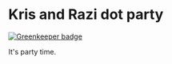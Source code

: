 # Kris and Razi dot party

[![Greenkeeper badge](https://badges.greenkeeper.io/kristofferh/krisandrazi.svg)](https://greenkeeper.io/)

It's party time.
